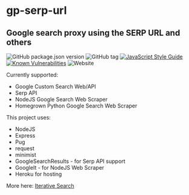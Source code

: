 # gp-serp-url

## Google search proxy using the SERP URL and others

![GitHub package.json version](https://img.shields.io/github/package-json/v/mkobar/gp-serp-url.svg)
![GitHub tag](https://img.shields.io/github/tag/mkobar/gp-serp-url.svg)
[![JavaScript Style Guide](https://img.shields.io/badge/code_style-standard-brightgreen.svg)](https://standardjs.com)
[![Known Vulnerabilities](https://snyk.io/test/github/mkobar/gp-serp-url/badge.svg?targetFile=package.json)](https://snyk.io/test/github/mkobar/gp-serp-url?targetFile=package.json)
![Website](https://img.shields.io/website-up-down-green-red/https/isearch-demo.herokuapp.com/.svg)

Currently supported:

- Google Custom Search Web/API
- Serp API
- NodeJS Google Search Web Scraper
- Homegrown Python Google Search Web Scraper

This project uses:
- NodeJS
- Express
- Pug
- request
- minimist
- GoogleSearchResults - for Serp API support
- GoogleIt - for NodeJS Web Scraper
- Heroku for hosting

More here: [Iterative Search](http://iterativesearch.com)


